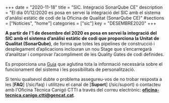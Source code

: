 +++
date        = "2020-11-18"
title       = "SIC. Integració SonarQube CE"
description = "El dia 01/12/2020 es posa en servei la integració del SIC amb el sistema d'anàlisi estàtic de codi de la Oficina de Qualitat (SonarQube CE)"
#sections    = ["Notícies", "home"]
categories  = ["sic"]
key         = "DESEMBRE2020"
+++

**A partir de l'1 de desembre del 2020 es posa en servei la integració del SIC amb el sistema d’anàlisi estàtic de codi
que proporciona la Unitat de Qualitat (SonarQube)**, de forma que totes les pipelines de construcció i desplegament
d’aplicacions inclouran un nou Stage que s’encarregarà d’analitzar i comprovar l’acompliment de les Quality Gates de codi definides.

Es proporciona una [Guia](/sic-welcome-pack/guia-integracio-sonarqube/) que aglutina tota la informació necessària sobre
el funcionament del sistema i les possibilitats de personalització.

Si teniu qualsevol dubte o problema assegureu-vos de no trobar resposta a les [**FAQ**] (/sic/faq) i utilitzeu el canal de [**Suport**] (/sic/suport)
o contacteu amb l'Oficina Tècnica Canigó CTTI a través del correu electrònic: **oficina-tecnica.canigo.ctti@gencat.cat**.